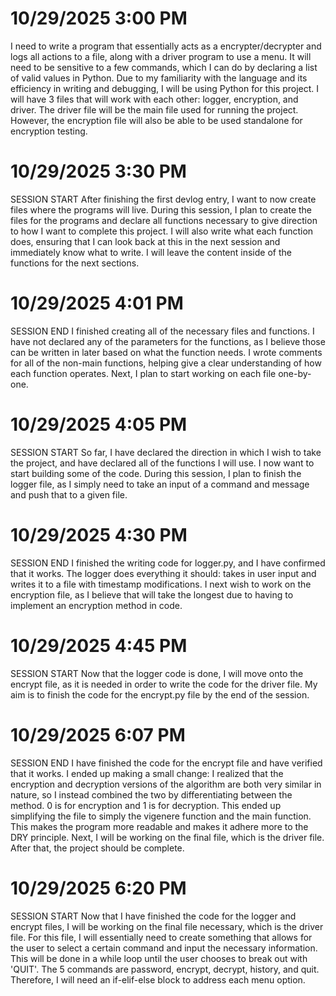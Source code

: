 # 10/29/2025 3:00 PM

I need to write a program that essentially acts as a encrypter/decrypter and logs all actions to a file, along with a driver program to use a menu. It will need to be sensitive to a few commands, which I can do by declaring a list of valid values in Python. Due to my familiarity with the language and its efficiency in writing and debugging, I will be using Python for this project. I will have 3 files that will work with each other: logger, encryption, and driver. The driver file will be the main file used for running the project. However, the encryption file will also be able to be used standalone for encryption testing.

# 10/29/2025 3:30 PM

SESSION START
After finishing the first devlog entry, I want to now create files where the programs will live. During this session, I plan to create the files for the programs and declare all functions necessary to give direction to how I want to complete this project. I will also write what each function does, ensuring that I can look back at this in the next session and immediately know what to write. I will leave the content inside of the functions for the next sections.

# 10/29/2025 4:01 PM

SESSION END
I finished creating all of the necessary files and functions. I have not declared any of the parameters for the functions, as I believe those can be written in later based on what the function needs. I wrote comments for all of the non-main functions, helping give a clear understanding of how each function operates. Next, I plan to start working on each file one-by-one.

# 10/29/2025 4:05 PM

SESSION START
So far, I have declared the direction in which I wish to take the project, and have declared all of the functions I will use. I now want to start building some of the code. During this session, I plan to finish the logger file, as I simply need to take an input of a command and message and push that to a given file.

# 10/29/2025 4:30 PM

SESSION END
I finished the writing code for logger.py, and I have confirmed that it works. The logger does everything it should: takes in user input and writes it to a file with timestamp modifications. I next wish to work on the encryption file, as I believe that will take the longest due to having to implement an encryption method in code.

# 10/29/2025 4:45 PM

SESSION START
Now that the logger code is done, I will move onto the encrypt file, as it is needed in order to write the code for the driver file. My aim is to finish the code for the encrypt.py file by the end of the session.

# 10/29/2025 6:07 PM

SESSION END
I have finished the code for the encrypt file and have verified that it works. I ended up making a small change: I realized that the encryption and decryption versions of the algorithm are both very similar in nature, so I instead combined the two by differentiating between the method. 0 is for encryption and 1 is for decryption. This ended up simplifying the file to simply the vigenere function and the main function. This makes the program more readable and makes it adhere more to the DRY principle. Next, I will be working on the final file, which is the driver file. After that, the project should be complete.

# 10/29/2025 6:20 PM

SESSION START
Now that I have finished the code for the logger and encrypt files, I will be working on the final file necessary, which is the driver file. For this file, I will essentially need to create something that allows for the user to select a certain command and input the necessary information. This will be done in a while loop until the user chooses to break out with 'QUIT'. The 5 commands are password, encrypt, decrypt, history, and quit. Therefore, I will need an if-elif-else block to address each menu option.